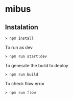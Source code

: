# mibus

## Instalation

`> npm install`

To run as dev

`> npm run start:dev`

To generate the build to deploy

`> npm run build`

To check flow error

`> npm run flow`
